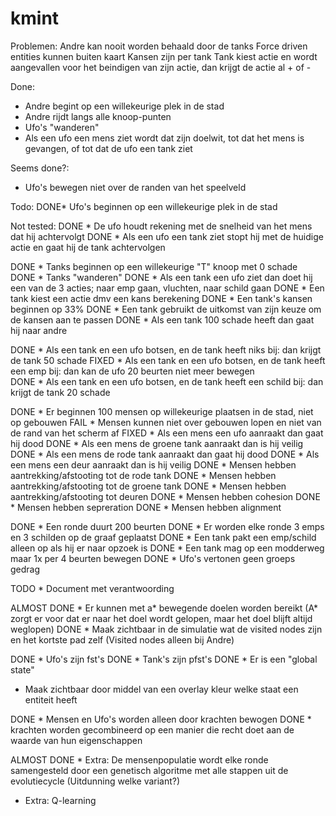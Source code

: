 # kmint

Problemen:
Andre kan nooit worden behaald door de tanks
Force driven entities kunnen buiten kaart
Kansen zijn per tank
Tank kiest actie en wordt aangevallen voor het beindigen van zijn actie, dan krijgt de actie al + of -

Done:
 * Andre begint op een willekeurige plek in de stad
 * Andre rijdt langs alle knoop-punten
 * Ufo's "wanderen"
 * Als een ufo een mens ziet wordt dat zijn doelwit, tot dat het mens is gevangen, of tot dat de ufo een tank ziet

Seems done?:
 * Ufo's bewegen niet over de randen van het speelveld

Todo:
 DONE* Ufo's beginnen op een willekeurige plek in de stad

Not tested:
 DONE * De ufo houdt rekening met de snelheid van het mens dat hij achtervolgt 
 DONE * Als een ufo een tank ziet stopt hij met de huidige actie en gaat hij de tank achtervolgen  

 DONE * Tanks beginnen op een willekeurige "T" knoop met 0 schade     
 DONE * Tanks "wanderen" 
 DONE * Als een tank een ufo ziet dan doet hij een van de 3 acties; naar emp gaan, vluchten, naar schild gaan
 DONE * Een tank kiest een actie dmv een kans berekening
 DONE * Een tank's kansen beginnen op 33%
 DONE * Een tank gebruikt de uitkomst van zijn keuze om de kansen aan te passen
 DONE * Als een tank 100 schade heeft dan gaat hij naar andre

 DONE * Als een tank en een ufo botsen, en de tank heeft niks bij: dan krijgt de tank 50 schade
 FIXED * Als een tank en een ufo botsen, en de tank heeft een emp bij: dan kan de ufo 20 beurten niet meer bewegen  
 DONE * Als een tank en een ufo botsen, en de tank heeft een schild bij: dan krijgt de tank 20 schade

 DONE * Er beginnen 100 mensen op willekeurige plaatsen in de stad, niet op gebouwen
 FAIL * Mensen kunnen niet over gebouwen lopen en niet van de rand van het scherm af
 FIXED * Als een mens een ufo aanraakt dan gaat hij dood
 DONE * Als een mens de groene tank aanraakt dan is hij veilig
 DONE * Als een mens de rode tank aanraakt dan gaat hij dood
 DONE * Als een mens een deur aanraakt dan is hij veilig
 DONE * Mensen hebben aantrekking/afstooting tot de rode tank
 DONE * Mensen hebben aantrekking/afstooting tot de groene tank
 DONE * Mensen hebben aantrekking/afstooting tot deuren
 DONE * Mensen hebben cohesion
 DONE * Mensen hebben sepreration
 DONE * Mensen hebben alignment

 DONE * Een ronde duurt 200 beurten
 DONE * Er worden elke ronde 3 emps en 3 schilden op de graaf geplaatst
 DONE * Een tank pakt een emp/schild alleen op als hij er naar opzoek is
 DONE * Een tank mag op een modderweg maar 1x per 4 beurten bewegen
 DONE * Ufo's vertonen geen groeps gedrag

 TODO  * Document met verantwoording

 ALMOST DONE * Er kunnen met a* bewegende doelen worden bereikt    (A* zorgt er voor dat er naar het doel wordt gelopen, maar het doel blijft altijd weglopen)
 DONE  * Maak zichtbaar in de simulatie wat de visited nodes zijn en het kortste pad zelf  (Visited nodes alleen bij Andre)

 DONE * Ufo's zijn fst's
 DONE * Tank's zijn pfst's
 DONE * Er is een "global state"
 * Maak zichtbaar door middel van een overlay kleur welke staat een entiteit heeft

 DONE * Mensen en Ufo's worden alleen door krachten bewogen
 DONE * krachten worden gecombineerd op een manier die recht doet aan de waarde van hun eigenschappen

 ALMOST DONE * Extra: De mensenpopulatie wordt elke ronde samengesteld door een genetisch algoritme met alle stappen uit de evolutiecycle  (Uitdunning welke variant?)
 * Extra: Q-learning